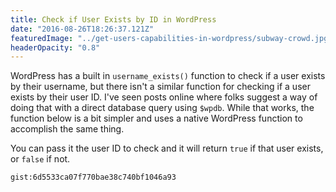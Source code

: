 ```yaml
---
title: Check if User Exists by ID in WordPress
date: "2016-08-26T18:26:37.121Z"
featuredImage: "../get-users-capabilities-in-wordpress/subway-crowd.jpg"
headerOpacity: "0.8"
---
```


WordPress has a built in `username_exists()` function to check if a user exists by their username, but there isn't a similar function for checking if a user exists by their user ID. I've seen posts online where folks suggest a way of doing that with a direct database query using `$wpdb`. While that works, the function below is a bit simpler and uses a native WordPress function to accomplish the same thing.

You can pass it the user ID to check and it will return `true` if that user exists, or `false` if not.

`gist:6d5533ca07f770bae38c740bf1046a93`

